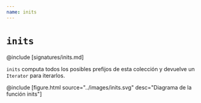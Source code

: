 ```yaml
---
name: inits
---
```


# `inits`

@include [signatures/inits.md]

`inits` computa todos los posibles prefijos de esta colección y devuelve un `Iterator` para iterarlos.

@include [figure.html source="../images/inits.svg" desc="Diagrama de la función inits"]
